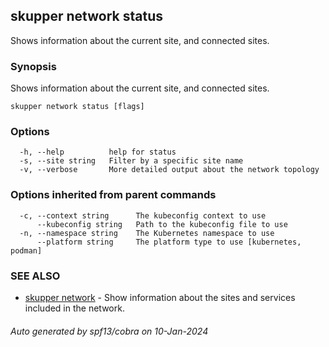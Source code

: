 ## skupper network status

Shows information about the current site, and connected sites.

### Synopsis

Shows information about the current site, and connected sites.

```
skupper network status [flags]
```

### Options

```
  -h, --help          help for status
  -s, --site string   Filter by a specific site name
  -v, --verbose       More detailed output about the network topology
```

### Options inherited from parent commands

```
  -c, --context string      The kubeconfig context to use
      --kubeconfig string   Path to the kubeconfig file to use
  -n, --namespace string    The Kubernetes namespace to use
      --platform string     The platform type to use [kubernetes, podman]
```

### SEE ALSO

* [skupper network](skupper_network.md)	 - Show information about the sites and services included in the network.

###### Auto generated by spf13/cobra on 10-Jan-2024
